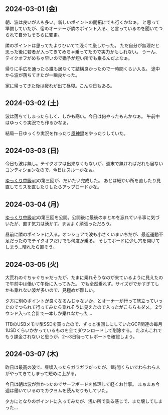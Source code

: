 ## 2024-03-01 (金)

朝、波は良いが人も多い。新しいポイントの開拓にでも行くかなぁ。
と思って準備していたが、宿のオーナーが隣のポイント入る、と言っているのを聞いてつられて自分もそちらに変更。

隣のポイントは思ってたよりひいてて浅くて厳しかった。
ただ自分が無理だと思った後に若者が入ってきてめちゃ乗ってたので実力かもしれない。
うーん、テイクオフがめちゃ早いので猶予が短い所でも乗るんだよなぁ。

帰りに手広を通ったら誰も居なくて結構良かったので一時間くらい入る。
途中から波が落ちてきたが一瞬良かった。

家に帰ってきた後は疲れが出て昼寝。こんな日もある。

## 2024-03-02 (土)

波は落ちてしまったらしく、しかも寒い。今日は何やったもんかなぁ。
午前中はゆっくり実況でも作るかなぁ。

結局一日ゆっくり実況を作ったり[風神録](%E9%A2%A8%E7%A5%9E%E9%8C%B2)をやったりしていた。

## 2024-03-03 (日)

今日も波は無し。テイクオフは出来なくもないが、週末で無ければだれも居ないコンディションなので、今日はスルーかなぁ。

[ゆっくり中級git](%E3%82%86%E3%81%A3%E3%81%8F%E3%82%8A%E4%B8%AD%E7%B4%9Agit)の第三回が、だいたい完成した。
あとは細かい所を直したり見直してミスを直したりしたらアップロードかな。

## 2024-03-04 (月)

[ゆっくり中級git](%E3%82%86%E3%81%A3%E3%81%8F%E3%82%8A%E4%B8%AD%E7%B4%9Agit)の第三回を公開。公開後に最後のまとめを忘れている事に気づいたが、直す気力は湧かず。まぁよく頑張っただろう。

昼前に隣のポイントに入る。オンショアで波も小さくいまいちだが、最近運動不足だったのでテイクオフだけでも何度か乗る。
そしてボードに少し穴を開けてしまう…晴れたら直そう。

## 2024-03-05 (火)

大荒れのぐちゃぐちゃだったが、たまに乗れそうなのが来ているように見えたので午前中は働いて午後に入ってみた。
でも全然乗れず。サイズがでかすぎてしかも乗れない波が多いので、見極めが難しい。

夕方に別のポイントが良くなるんじゃないか、とオーナーが行って旅立っていったのでつられて行ってみたら乗れそうに見えたので入ったがこちらもダメ。
2ラウンド入って合計で一本しか乗れなかった…

1TBのUSBメモリ型SSDを買ったので、ずっと後回しにしていたGCP関連の毎月1USDくらいかかっているものを全てダウンロードして削除する。
たぶんこれでもう課金されないと思うが、2〜3日待ってレポートを確認しよう。

## 2024-03-07 (木)

昨日は最高の波で、昼頃入ったらガラガラだったが、1時間くらいでわらわら人がやってきてしまって短めに上がる。

今日は朝は波が無かったのでサーフボードを修理して軽くお仕事。
まぁまぁ今週は働いているのでカクヨムを読んだりもしていた。

夕方にとなりのポイントに入ってみたが、浅い所で乗る感じで、また壊してしまった…
